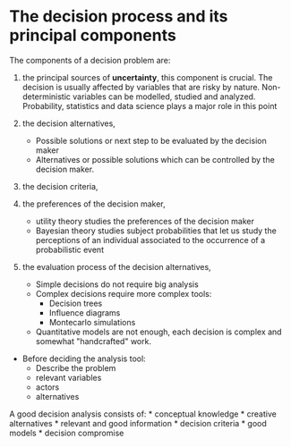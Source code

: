 # The decision process and its principal components

The components of a decision problem are:

1. the principal sources of **uncertainty**,
    this component is crucial. The decision is usually affected by variables
    that are risky by nature. Non-deterministic variables can be modelled,
    studied and analyzed. Probability, statistics and data science plays a major
    role in this point

2. the decision alternatives,
    * Possible solutions or next step to be evaluated by the decision maker
    * Alternatives or possible solutions which can be controlled by the decision
      maker.
3. the decision criteria,
4. the preferences of the decision maker,
    * utility theory studies the preferences of the decision maker
    * Bayesian theory studies subject probabilities that let us study the
      perceptions of an individual associated to the occurrence of a
      probabilistic event
5. the evaluation process of the decision alternatives,
    * Simple decisions do not require big analysis
    * Complex decisions require more complex tools:
        * Decision trees
        * Influence diagrams
        * Montecarlo simulations
    * Quantitative models are not enough, each decision is complex and somewhat
      "handcrafted" work.

* Before deciding the analysis tool:
    * Describe the problem
    * relevant variables
    * actors
    * alternatives

A good decision analysis consists of:
    * conceptual knowledge
    * creative alternatives
    * relevant and good information
    * decision criteria
    * good models
    * decision compromise



